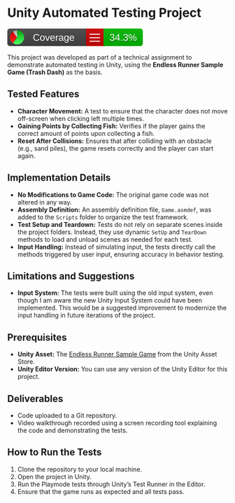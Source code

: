 # Unity Automated Testing Project
![Test Coverage](./CodeCoverage/Report/badge_linecoverage.svg)

This project was developed as part of a technical assignment to demonstrate automated testing in Unity, using the **Endless Runner Sample Game (Trash Dash)** as the basis.

## Tested Features

- **Character Movement:** A test to ensure that the character does not move off-screen when clicking left multiple times.
- **Gaining Points by Collecting Fish:** Verifies if the player gains the correct amount of points upon collecting a fish.
- **Reset After Collisions:** Ensures that after colliding with an obstacle (e.g., sand piles), the game resets correctly and the player can start again.

## Implementation Details

- **No Modifications to Game Code:** The original game code was not altered in any way.
- **Assembly Definition:** An assembly definition file, `Game.asmdef`, was added to the `Scripts` folder to organize the test framework.
- **Test Setup and Teardown:** Tests do not rely on separate scenes inside the project folders. Instead, they use dynamic `SetUp` and `TearDown` methods to load and unload scenes as needed for each test.
- **Input Handling:** Instead of simulating input, the tests directly call the methods triggered by user input, ensuring accuracy in behavior testing.

## Limitations and Suggestions

- **Input System:** The tests were built using the old input system, even though I am aware the new Unity Input System could have been implemented. This would be a suggested improvement to modernize the input handling in future iterations of the project.

## Prerequisites

- **Unity Asset:** The [Endless Runner Sample Game](https://assetstore.unity.com/packages/templates/tutorials/endless-runner-sample-game-87901) from the Unity Asset Store.
- **Unity Editor Version:** You can use any version of the Unity Editor for this project.

## Deliverables

- Code uploaded to a Git repository.
- Video walkthrough recorded using a screen recording tool explaining the code and demonstrating the tests.

## How to Run the Tests

1. Clone the repository to your local machine.
2. Open the project in Unity.
3. Run the Playmode tests through Unity’s Test Runner in the Editor. 
4. Ensure that the game runs as expected and all tests pass.
